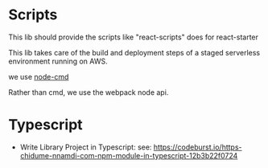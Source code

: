 
# Scripts

This lib should provide the scripts like "react-scripts" does for react-starter

This lib takes care of the build and deployment steps of a staged serverless environment running on AWS.

we use [node-cmd](https://www.npmjs.com/package/node-cmd)


Rather than cmd, we use the webpack node api.

# Typescript

- Write Library Project in Typescript: see: https://codeburst.io/https-chidume-nnamdi-com-npm-module-in-typescript-12b3b22f0724